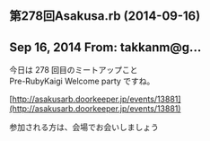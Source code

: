 ## 第278回Asakusa.rb (2014-09-16)

## Sep 16, 2014 From: takkanm@g...

今日は 278 回目のミートアップこと  
Pre-RubyKaigi Welcome party ですね。

[http://asakusarb.doorkeeper.jp/events/13881](http://asakusarb.doorkeeper.jp/events/13881)

参加される方は、会場でお会いしましょう

